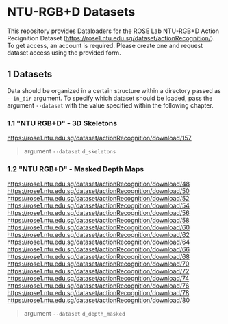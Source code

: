 # NTU-RGB+D Datasets

This repository provides Dataloaders for the ROSE Lab NTU-RGB+D Action Recignition Dataset (https://rose1.ntu.edu.sg/dataset/actionRecognition/). To get access, an account is required. Please create one and request dataset access using the provided form.

## 1 Datasets

Data should be organized in a certain structure within a directory passed as `--in_dir` argument. To specify which dataset should be loaded, pass the argument `--dataset` with the value specified within the following chapter.

### 1.1 "NTU RGB+D" - 3D Skeletons

https://rose1.ntu.edu.sg/dataset/actionRecognition/download/157

> argument `--dataset` `d_skeletons`

### 1.2 "NTU RGB+D" - Masked Depth Maps

https://rose1.ntu.edu.sg/dataset/actionRecognition/download/48<br>
https://rose1.ntu.edu.sg/dataset/actionRecognition/download/50<br>
https://rose1.ntu.edu.sg/dataset/actionRecognition/download/52<br>
https://rose1.ntu.edu.sg/dataset/actionRecognition/download/54<br>
https://rose1.ntu.edu.sg/dataset/actionRecognition/download/56<br>
https://rose1.ntu.edu.sg/dataset/actionRecognition/download/58<br>
https://rose1.ntu.edu.sg/dataset/actionRecognition/download/60<br>
https://rose1.ntu.edu.sg/dataset/actionRecognition/download/62<br>
https://rose1.ntu.edu.sg/dataset/actionRecognition/download/64<br>
https://rose1.ntu.edu.sg/dataset/actionRecognition/download/66<br>
https://rose1.ntu.edu.sg/dataset/actionRecognition/download/68<br>
https://rose1.ntu.edu.sg/dataset/actionRecognition/download/70<br>
https://rose1.ntu.edu.sg/dataset/actionRecognition/download/72<br>
https://rose1.ntu.edu.sg/dataset/actionRecognition/download/74<br>
https://rose1.ntu.edu.sg/dataset/actionRecognition/download/76<br>
https://rose1.ntu.edu.sg/dataset/actionRecognition/download/78<br>
https://rose1.ntu.edu.sg/dataset/actionRecognition/download/80<br>

> argument `--dataset` `d_depth_masked`